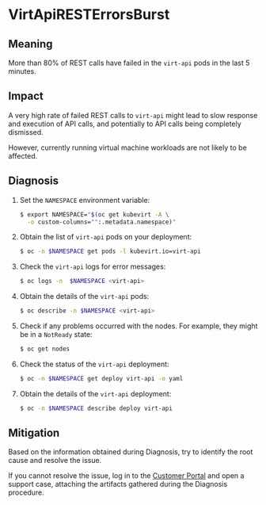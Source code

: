 # VirtApiRESTErrorsBurst
<!-- Edited by Jiří Herrmann, 8 Nov 2022 -->

## Meaning

More than 80% of REST calls have failed in the `virt-api` pods in the last
5 minutes.

## Impact

A very high rate of failed REST calls to `virt-api` might lead to slow
response and execution of API calls, and potentially to API calls being
completely dismissed.

However, currently running virtual machine workloads are not likely to
be affected.

## Diagnosis

1. Set the `NAMESPACE` environment variable:

   ```bash
   $ export NAMESPACE="$(oc get kubevirt -A \
     -o custom-columns="":.metadata.namespace)"
   ```

2. Obtain the list of `virt-api` pods on your deployment:

   ```bash
   $ oc -n $NAMESPACE get pods -l kubevirt.io=virt-api
   ```

3. Check the `virt-api` logs for error messages:

   ```bash
   $ oc logs -n  $NAMESPACE <virt-api>
   ```

4. Obtain the details of the `virt-api` pods:

   ```bash
   $ oc describe -n $NAMESPACE <virt-api>
   ```

5. Check if any problems occurred with the nodes. For example, they might
be in a `NotReady` state:

   ```bash
   $ oc get nodes
   ```

6. Check the status of the `virt-api` deployment:

   ```bash
   $ oc -n $NAMESPACE get deploy virt-api -o yaml
   ```

7. Obtain the details of the `virt-api` deployment:

   ```bash
   $ oc -n $NAMESPACE describe deploy virt-api
   ```

## Mitigation

Based on the information obtained during Diagnosis, try to identify the
root cause and resolve the issue.

If you cannot resolve the issue, log in to the
[Customer Portal](https://access.redhat.com) and open a support case,
attaching the artifacts gathered during the Diagnosis procedure.
